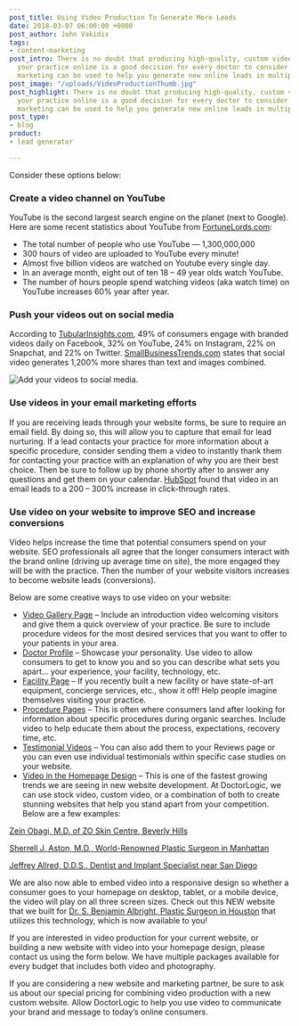 ```yaml
---
post_title: Using Video Production To Generate More Leads
date: 2018-03-07 06:00:00 +0000
post_author: John Vakidis
tags:
- content-marketing
post_intro: There is no doubt that producing high-quality, custom videos to market
  your practice online is a good decision for every doctor to consider in 2018. Video
  marketing can be used to help you generate new online leads in multiple ways.
post_image: "/uploads/VideoProductionThumb.jpg"
post_highlight: There is no doubt that producing high-quality, custom videos to market
  your practice online is a good decision for every doctor to consider in 2018. Video
  marketing can be used to help you generate new online leads in multiple ways.
post_type:
- blog
product:
- lead generator

---
```

Consider these options below:

### Create a video channel on YouTube

YouTube is the second largest search engine on the planet (next to Google). Here are some recent statistics about YouTube from [FortuneLords.com](https://fortunelords.com/youtube-statistics/):

* The total number of people who use YouTube — 1,300,000,000
* 300 hours of video are uploaded to YouTube every minute!
* Almost five billion videos are watched on Youtube every single day.
* In an average month, eight out of ten 18 – 49 year olds watch YouTube.
* The number of hours people spend watching videos (aka watch time) on YouTube increases 60% year after year.

### Push your videos out on social media

According to [TubularInsights.com](http://tubularinsights.com/sponsored-content-q2-2017-report/), 49% of consumers engage with branded videos daily on Facebook, 32% on YouTube, 24% on Instagram, 22% on Snapchat, and 22% on Twitter. [SmallBusinessTrends.com](https://smallbiztrends.com/2016/10/video-marketing-statistics.html) states that social video generates 1,200% more shares than text and images combined.

![Add your videos to social media.](https://doctorlogic.com/assets/img/posts/SocialMedia.jpg)

### Use videos in your email marketing efforts

If you are receiving leads through your website forms, be sure to require an email field. By doing so, this will allow you to capture that email for lead nurturing. If a lead contacts your practice for more information about a specific procedure, consider sending them a video to instantly thank them for contacting your practice with an explanation of why you are their best choice. Then be sure to follow up by phone shortly after to answer any questions and get them on your calendar. [HubSpot](https://blog.hubspot.com/marketing/video-marketing-statistics?__hstc=37514559.86908053a04deef209d41cbbf486b52a.1546876321479.1554916373535.1555293684484.57&__hssc=37514559.11.1555293684484&__hsfp=3887574263#sm.0000h4rgwfoa1fouwqm23llpma557) found that video in an email leads to a 200 – 300% increase in click-through rates.

### Use video on your website to improve SEO and increase conversions

Video helps increase the time that potential consumers spend on your website. SEO professionals all agree that the longer consumers interact with the brand online (driving up average time on site), the more engaged they will be with the practice. Then the number of your website visitors increases to become website leads (conversions).

Below are some creative ways to use video on your website:

* [Video Gallery Page](https://drjohnconnors.com/video) – Include an introduction video welcoming visitors and give them a quick overview of your practice. Be sure to include procedure videos for the most desired services that you want to offer to your patients in your area.
* [Doctor Profile](https://elevatemedicalspa.com/Videos/16080) – Showcase your personality. Use video to allow consumers to get to know you and so you can describe what sets you apart… your experience, your facility, technology, etc.
* [Facility Page](https://drmorales.com/Houston-TX-Office) – If you recently built a new facility or have state-of-art equipment, concierge services, etc., show it off! Help people imagine themselves visiting your practice.
* [Procedure Pages](https://elevatemedicalspa.com/Procedures/Breast/Breast-Augmentation-Dallas-TX) – This is often where consumers land after looking for information about specific procedures during organic searches. Include video to help educate them about the process, expectations, recovery time, etc.
* [Testimonial Videos](https://sarasotaplasticsurgery.com/Tanias-Story) – You can also add them to your Reviews page or you can even use individual testimonials within specific case studies on your website.
* [Video in the Homepage Design](https://doctorlogic.com/features/website-design/) – This is one of the fastest growing trends we are seeing in new website development. At DoctorLogic, we can use stock video, custom video, or a combination of both to create stunning websites that help you stand apart from your competition. Below are a few examples:

[Zein Obagi, M.D. of ZO Skin Centre, Beverly Hills](https://beverlyhills.zoskincentre.com/)

[Sherrell J. Aston, M.D., World-Renowned Plastic Surgeon in Manhattan](https://draston.com/)

[Jeffrey Allred, D.D.S., Dentist and Implant Specialist near San Diego](https://allreddental.com/)

We are also now able to embed video into a responsive design so whether a consumer goes to your homepage on desktop, tablet, or a mobile device, the video will play on all three screen sizes. Check out this NEW website that we built for [Dr. S. Benjamin Albright, Plastic Surgeon in Houston](https://albrightplasticsurgery.com/) that utilizes this technology, which is now available to you!

If you are interested in video production for your current website, or building a new website with video into your homepage design, please contact us using the form below. We have multiple packages available for every budget that includes both video and photography.

If you are considering a new website and marketing partner, be sure to ask us about our special pricing for combining video production with a new custom website. Allow DoctorLogic to help you use video to communicate your brand and message to today’s online consumers.